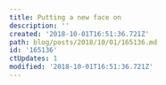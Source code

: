 ```yaml
---
title: Putting a new face on
description: ''
created: '2018-10-01T16:51:36.721Z'
path: blog/posts/2018/10/01/165136.md
id: '165136'
ctUpdates: 1
modified: '2018-10-01T16:51:36.721Z'
---
```

